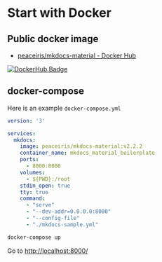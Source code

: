 # Start with Docker



## Public docker image

- [peaceiris/mkdocs-material - Docker Hub]

<!-- https://dockeri.co/ -->
[![DockerHub Badge](https://dockeri.co/image/peaceiris/mkdocs-material)][peaceiris/mkdocs-material - Docker Hub]



## docker-compose

Here is an example `docker-compose.yml`

```yaml
version: '3'

services:
  mkdocs:
    image: peaceiris/mkdocs-material:v2.2.2
    container_name: mkdocs_material_boilerplate
    ports:
      - 8000:8000
    volumes:
      - ${PWD}:/root
    stdin_open: true
    tty: true
    command:
      - "serve"
      - "--dev-addr=0.0.0.0:8000"
      - "--config-file"
      - "./mkdocs-sample.yml"
```

```sh
docker-compose up
```

Go to [http://localhost:8000/](http://localhost:8000/)



<!-- Internal References -->
<!-- External References -->
[peaceiris/mkdocs-material - Docker Hub]: https://hub.docker.com/r/peaceiris/mkdocs-material
